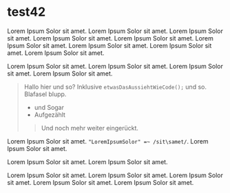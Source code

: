 # test42

Lorem Ipsum Solor sit amet. Lorem Ipsum Solor sit amet. Lorem Ipsum Solor sit amet. Lorem Ipsum Solor sit amet. Lorem Ipsum Solor sit amet. Lorem Ipsum Solor sit amet. Lorem Ipsum Solor sit amet. Lorem Ipsum Solor sit amet. Lorem Ipsum Solor sit amet. 

Lorem Ipsum Solor sit amet. Lorem Ipsum Solor sit amet. Lorem Ipsum Solor sit amet. Lorem Ipsum Solor sit amet. 

> Hallo hier und so? Inklusive `etwasDasAussiehtWieCode();` und so.
> Blafasel blupp.
> - und Sogar
> - Aufgezählt
> > Und noch mehr weiter eingerückt.

Lorem Ipsum Solor sit amet. `"LoremIpsumSolor" =~ /sit\samet/`. Lorem Ipsum Solor sit amet. 

Lorem Ipsum Solor sit amet. Lorem Ipsum Solor sit amet. 


Lorem Ipsum Solor sit amet. Lorem Ipsum Solor sit amet. Lorem Ipsum Solor sit amet. Lorem Ipsum Solor sit amet. Lorem Ipsum Solor sit amet. 

